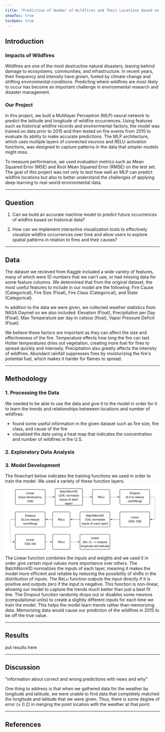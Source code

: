 ```yaml
---
title: "Prediction of Number of Wildfires and Their Locations Based on Past Findings"
showToc: true
tocOpen: true
---
```

## Introduction

### Impacts of Wildfires

Wildfires are one of the most destructive natural disasters, leaving behind damage to ecosystems, communities, and infrastructure. In recent years, their frequency and intensity have grown, fueled by climate change and shifting environmental conditions. Predicting where wildfires are most likely to occur has become an important challenge in environmental research and disaster management.


### Our Project
In this project, we built a Multilayer Perceptron (MLP) neural network to predict the latitude and longitude of wildfire occurrences. Using features such as historical wildfire records and environmental factors, the model was trained on data prior to 2015 and then tested on fire events from 2015 to evaluate its ability to make accurate predictions. The MLP architecture, which uses multiple layers of connected neurons and RELU activation functions, was designed to capture patterns in the data that simpler models might miss.


To measure performance, we used evaluation metrics such as Mean Squared Error (MSE) and Root Mean Squared Error (RMSE) on the test set. The goal of this project was not only to test how well an MLP can predict wildfire locations but also to better understand the challenges of applying deep learning to real-world environmental data.


---
## Question
1. Can we build an accurate machine model to predict future occurrences of wildfire based on historical data? 
   
2. How can we implement interactive visualization tools to effectively visualize wildfire occurrences over time and allow users to explore spatial patterns in relation to fires and their causes?
   
---
## Data
The dataset we recieved from Kaggle included a wide variety of features, many of which were ID numbers that we can't use, or had missing data for some feature columns. We determined that from the original dataset, the most useful features to include in our model are the following: Fire Cause (Categorical), Fire Size (Float), Fire Class (Categorical), and State (Categorical). 

In addition to the data we were given, we collected weather statistics from NASA Daymet so we also included: Elevation (Float), Precipitation per Day (Float), Max Temperature per day in celsius (float), Vapor Pressure Deficit (Float). 

We believe these factors are important as they can affect the size and effectiveness of the fire. Temperature effects how long the fire can last. Hotter temperatures dries out vegetation, creating more fuel for fires to spread quickly and intensely. Precipitation also greatly affects the intensity of wildfires. Abundant rainfall suppresses fires by moisturizing the fire's potential fuel, which makes it harder for flames to spread.

---
## Methodology
### 1. Processing the Data
We needed to be able to use the data and give it to the model in order for it to learn the trends and relationships betweeen locations and number of wildfires:
- found some useful information in the given dataset such as fire size, fire class, and cause of the fire
- visualized the data using a heat map that indicates the concentration and number of wildfires in the U.S.
### 2. Exploratory Data Analysis 
### 3. Model Development 
The flowchart below indicates the training functions we used in order to train the model. We used a variety of these function layers.
![Layers of Model Functions](model.png)
The Linear function combines the inputs and weights and we used it in order give certain input values more importance over others. The BatchNorm1D normalizes the inputs of each layer, meaning it makes the model more efficient and reliable by reducing the possibility of shifts in the distribution of inputs. The ReLu function outputs the input directly if it is positive and outputs zero if the input is negative. This function is non-linear, allowing our model to capture the trends much better than just a best fit line. The Dropout function randomly drops out or disables some neurons (computational units) to create a slightly different inputs for each time we train the model. This helps the model learn trends rather than memorizing data. Memorizing data would cause our prediction of the wildfires in 2015 to be off the true value.
___
## Results

put results here

---

## Discussion
"information about correct and wrong predictions with news and why"

One thing to address is that when we gathered data for the weather by longitude and latitude, we were unable to find data that completely matched the longitude and latitude that we were given. Thus, there is some degree of error (± 0.2) in merging the point location with the weather at that point. 

---
## References

